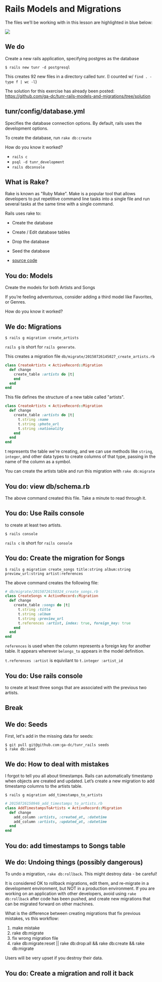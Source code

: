 # Rails Models and Migrations

The files we’ll be working with in this lesson are highlighted in blue below:

![](https://dl.dropboxusercontent.com/s/2zho5ekuhxpp5lx/Screenshot%202015-07-26%2010.26.28.png?dl=0)

## We do

Create a new rails application, specifying postgres as the database

    $ rails new tunr -d postgresql

This creates 92 new files in a directory called tunr. (I counted w/ `find . -type f | wc -l`)

The solution for this exercise has already been posted: https://github.com/ga-dc/tunr-rails-models-and-migrations/tree/solution

## tunr/config/database.yml

Specifies the database connection options. By default, rails uses the development options.

To create the database, run `rake db:create`

How do you know it worked?

- `rails c`
- `psql -d tunr_development`
- `rails dbconsole`

## What is Rake?

Rake is known as "Ruby Make". Make is a popular tool that allows developers to put
repetitive command line tasks into a single file and run several tasks at the same time
with a single command.

Rails uses rake to:

- Create the database
- Create / Edit database tables
- Drop the database
- Seed the database

- [source code](https://github.com/rails/rails/blob/3e36db4406beea32772b1db1e9a16cc1e8aea14c/railties/lib/rails/tasks/engine.rake#L30-L31)

## You do: Models

Create the models for both Artists and Songs

If you’re feeling adventurous, consider adding a third model like Favorites, or Genres.

How do you know it worked?

## We do: Migrations

    $ rails g migration create_artists

`rails g` is short for `rails generate`.

This creates a migration file `db/migrate/20150726145027_create_artists.rb`

```rb
class CreateArtists < ActiveRecord::Migration
  def change
    create_table :artists do |t|
    end
  end
end
```

This file defines the structure of a new table called "artists".

```rb
class CreateArtists < ActiveRecord::Migration
  def change
    create_table :artists do |t|
      t.string :name 
      t.string :photo_url 
      t.string :nationality
    end
  end
end
```

t represents the table we're creating, and we can use methods like `string`, `integer`, and other
data types to create columns of that type, passing in the name of the column as a symbol.

You can create the artists table and run this migration with `rake db:migrate`

## You do: view db/schema.rb

The above command created this file. Take a minute to read through it. 

## You do: Use Rails console

to create at least two artists.

```
$ rails console
```

`rails c` is short for `rails console`

## You do: Create the migration for Songs

```
$ rails g migration create_songs title:string album:string preview_url:string artist:references
```

The above command creates the following file:

```rb
# db/migrate/20150726150324_create_songs.rb
class CreateSongs < ActiveRecord::Migration
  def change
    create_table :songs do |t|
      t.string :title
      t.string :album
      t.string :preview_url
      t.references :artist, index: true, foreign_key: true
    end
  end
end
```

`references` is used when the column represents a foreign key for another table. It appears
wherever `belongs_to` appears in the model definition.

`t.references :artist` is equivilant to `t.integer :artist_id`

## You do: Use rails console

to create at least three songs that are associated with the previous two artists.

## Break

## We do: Seeds

First, let's add in the missing data for seeds:

    $ git pull git@github.com:ga-dc/tunr_rails seeds
    $ rake db:seed

## We do: How to deal with mistakes

I forgot to tell you all about timestamps. Rails can automatically timestamp when 
objects are created and updated. Let’s create a new migration to add timestamp columns
to the artists table.

    $ rails g migration add_timestamps_to_artists

```rb
# 20150726150946_add_timestamps_to_artists.rb
class AddTimestampsToArtists < ActiveRecord::Migration
  def change
    add_column :artists, :created_at, :datetime
    add_column :artists, :updated_at, :datetime
  end
end
```

## You do: add timestamps to Songs table

## We do: Undoing things (possibly dangerous)

To undo a migration, `rake db:rollback`. This might destroy data - be careful!

It is considered OK to rollback migrations, edit them, and re-migrate in a development
environment, but NOT in a production environment. If you are working on an application
with other developers, avoid using `rake db:rollback` after code has been pushed, and
create new migrations that can be migrated forward on other machines.

What is the difference between creating migrations that fix previous mistakes, vs this workflow:

1. make mistake
2. rake db:migrate
3. fix wrong migration file
4. rake db:migrate:reset || rake db:drop:all && rake db:create && rake db:migrate

Users will be very upset if you destroy their data. 

## You do: Create a migration and roll it back


